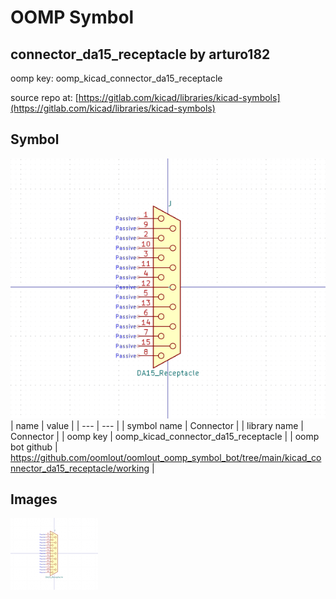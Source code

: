 # OOMP Symbol  
## connector_da15_receptacle  by arturo182  
  
oomp key: oomp_kicad_connector_da15_receptacle  
  
source repo at: [https://gitlab.com/kicad/libraries/kicad-symbols](https://gitlab.com/kicad/libraries/kicad-symbols)  
## Symbol  
  
[![working.png](working_600.png)](working.png)  
| name | value | 
| --- | --- | 
| symbol name | Connector | 
| library name | Connector | 
| oomp key | oomp_kicad_connector_da15_receptacle | 
| oomp bot github | https://github.com/oomlout/oomlout_oomp_symbol_bot/tree/main/kicad_connector_da15_receptacle/working | 
## Images  
  
[![working.png](working_140.png)](working.png)  
